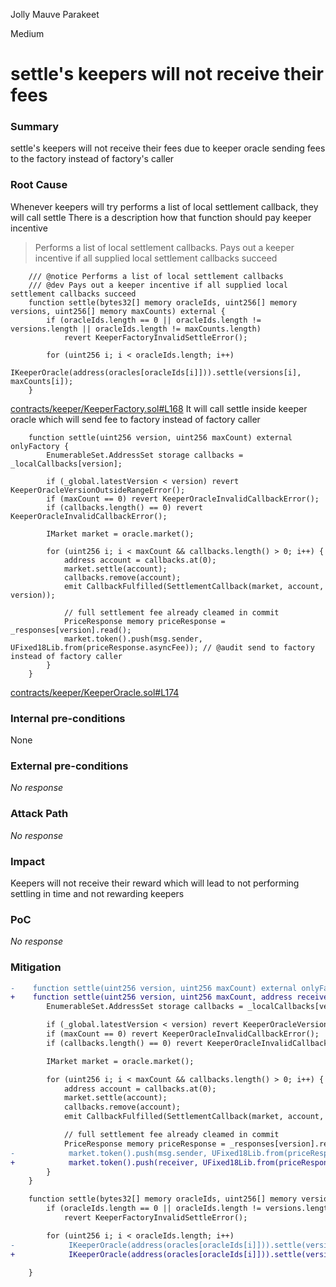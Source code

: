 Jolly Mauve Parakeet

Medium

# settle's keepers will not receive their fees

### Summary

settle's keepers will not receive their fees due to keeper oracle sending fees to the factory instead of factory's caller

### Root Cause

Whenever keepers  will try performs a list of local settlement callback, they will call settle
There is a description how that function should pay keeper incentive
>  Performs a list of local settlement callbacks. Pays out a keeper incentive if all supplied local settlement callbacks succeed

```solidity
    /// @notice Performs a list of local settlement callbacks
    /// @dev Pays out a keeper incentive if all supplied local settlement callbacks succeed
    function settle(bytes32[] memory oracleIds, uint256[] memory versions, uint256[] memory maxCounts) external {
        if (oracleIds.length == 0 || oracleIds.length != versions.length || oracleIds.length != maxCounts.length)
            revert KeeperFactoryInvalidSettleError();

        for (uint256 i; i < oracleIds.length; i++)
            IKeeperOracle(address(oracles[oracleIds[i]])).settle(versions[i], maxCounts[i]);
    }
```
[contracts/keeper/KeeperFactory.sol#L168](https://github.com/sherlock-audit/2024-08-perennial-v2-update-3/blob/ee9f86708b84aea72cb2eb2578082bf8eaf8cacc/perennial-v2/packages/perennial-oracle/contracts/keeper/KeeperFactory.sol#L168)
It will call settle inside keeper oracle which will send fee to factory instead of factory caller
```solidity
    function settle(uint256 version, uint256 maxCount) external onlyFactory {
        EnumerableSet.AddressSet storage callbacks = _localCallbacks[version];

        if (_global.latestVersion < version) revert KeeperOracleVersionOutsideRangeError();
        if (maxCount == 0) revert KeeperOracleInvalidCallbackError();
        if (callbacks.length() == 0) revert KeeperOracleInvalidCallbackError();

        IMarket market = oracle.market();

        for (uint256 i; i < maxCount && callbacks.length() > 0; i++) {
            address account = callbacks.at(0);
            market.settle(account);
            callbacks.remove(account);
            emit CallbackFulfilled(SettlementCallback(market, account, version));

            // full settlement fee already cleamed in commit
            PriceResponse memory priceResponse = _responses[version].read();
            market.token().push(msg.sender, UFixed18Lib.from(priceResponse.asyncFee)); // @audit send to factory instead of factory caller
        }
    }

```
[contracts/keeper/KeeperOracle.sol#L174](https://github.com/sherlock-audit/2024-08-perennial-v2-update-3/blob/ee9f86708b84aea72cb2eb2578082bf8eaf8cacc/perennial-v2/packages/perennial-oracle/contracts/keeper/KeeperOracle.sol#L174)

### Internal pre-conditions

None

### External pre-conditions

_No response_

### Attack Path

_No response_

### Impact

Keepers will not receive their reward which will lead to not performing settling in time and not rewarding keepers

### PoC

_No response_

### Mitigation

```diff
-    function settle(uint256 version, uint256 maxCount) external onlyFactory {
+    function settle(uint256 version, uint256 maxCount, address receiver) external onlyFactory {
        EnumerableSet.AddressSet storage callbacks = _localCallbacks[version];

        if (_global.latestVersion < version) revert KeeperOracleVersionOutsideRangeError();
        if (maxCount == 0) revert KeeperOracleInvalidCallbackError();
        if (callbacks.length() == 0) revert KeeperOracleInvalidCallbackError();

        IMarket market = oracle.market();

        for (uint256 i; i < maxCount && callbacks.length() > 0; i++) {
            address account = callbacks.at(0);
            market.settle(account);
            callbacks.remove(account);
            emit CallbackFulfilled(SettlementCallback(market, account, version));

            // full settlement fee already cleamed in commit
            PriceResponse memory priceResponse = _responses[version].read();
-            market.token().push(msg.sender, UFixed18Lib.from(priceResponse.asyncFee));
+            market.token().push(receiver, UFixed18Lib.from(priceResponse.asyncFee));
        }
    }
```

```diff
    function settle(bytes32[] memory oracleIds, uint256[] memory versions, uint256[] memory maxCounts) external {
        if (oracleIds.length == 0 || oracleIds.length != versions.length || oracleIds.length != maxCounts.length)
            revert KeeperFactoryInvalidSettleError();

        for (uint256 i; i < oracleIds.length; i++)
-            IKeeperOracle(address(oracles[oracleIds[i]])).settle(versions[i], maxCounts[i]);
+            IKeeperOracle(address(oracles[oracleIds[i]])).settle(versions[i], maxCounts[i], msg.sender);
        
    }
```